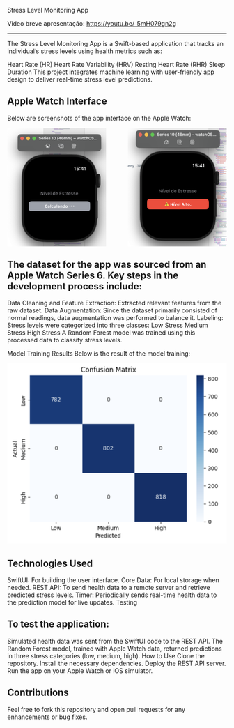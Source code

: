 Stress Level Monitoring App

Video breve apresentação: https://youtu.be/_5mH079gn2g

---
The Stress Level Monitoring App is a Swift-based application that tracks an individual’s stress levels using health metrics such as:

Heart Rate (HR)
Heart Rate Variability (HRV)
Resting Heart Rate (RHR)
Sleep Duration
This project integrates machine learning with user-friendly app design to deliver real-time stress level predictions.

Apple Watch Interface
---
Below are screenshots of the app interface on the Apple Watch:

<div style="display: flex; justify-content: space-between;">
  <img src="images/image1.png" alt="Apple Watch Main Screen" width="45%" />
  <img src="images/image2.png" alt="Apple Watch Stress Level Screen" width="45%" />
</div>

The dataset for the app was sourced from an Apple Watch Series 6. Key steps in the development process include:
---
Data Cleaning and Feature Extraction: Extracted relevant features from the raw dataset.
Data Augmentation: Since the dataset primarily consisted of normal readings, data augmentation was performed to balance it.
Labeling: Stress levels were categorized into three classes:
Low Stress
Medium Stress
High Stress
A Random Forest model was trained using this processed data to classify stress levels.

Model Training Results
Below is the result of the model training:

![interface](images/image3.png)

Technologies Used
---
SwiftUI: For building the user interface.
Core Data: For local storage when needed.
REST API: To send health data to a remote server and retrieve predicted stress levels.
Timer: Periodically sends real-time health data to the prediction model for live updates.
Testing

To test the application:
---
Simulated health data was sent from the SwiftUI code to the REST API.
The Random Forest model, trained with Apple Watch data, returned predictions in three stress categories (low, medium, high).
How to Use
Clone the repository.
Install the necessary dependencies.
Deploy the REST API server.
Run the app on your Apple Watch or iOS simulator.

Contributions
---
Feel free to fork this repository and open pull requests for any enhancements or bug fixes.
